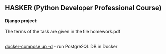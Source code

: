 ## HASKER (Python Developer Professional Course)

#### Django project:
The terms of the task are given in the file homework.pdf
<br></br>

<u>docker-compose up -d</u> - run PostgreSQL DB in Docker 

